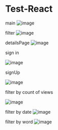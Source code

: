 ﻿# Test-React
main
![image](https://github.com/Nastyapralich/Test-React/assets/96190495/e76fa4bd-6c2f-4704-9812-4770b1aa066e)

filter
![image](https://github.com/Nastyapralich/Test-React/assets/96190495/f258b5e4-53e6-4b3c-9482-c8b4708c8da1)

detailsPage
![image](https://github.com/Nastyapralich/Test-React/assets/96190495/cf85ac4a-95cb-401f-8017-c302dd630ddf)


sign in

![image](https://github.com/Nastyapralich/Test-React/assets/96190495/320faa52-be8b-4153-b474-5450fecf9d3f)


signUp

![image](https://github.com/Nastyapralich/Test-React/assets/96190495/eacc2f48-e0d3-4401-9de2-1465d6abd47b)

filter by count of views

![image](https://github.com/Nastyapralich/Test-React/assets/96190495/b94158e2-9ac4-43b1-bd4d-6950197ce216)

filter by date
![image](https://github.com/Nastyapralich/Test-React/assets/96190495/0477bc0a-e25b-456d-85a5-35b76a275bf6)

filter by word
![image](https://github.com/Nastyapralich/Test-React/assets/96190495/847e1e7e-784f-4235-89da-9faea6766383)



